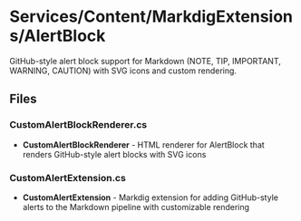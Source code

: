 # Services/Content/MarkdigExtensions/AlertBlock

GitHub-style alert block support for Markdown (NOTE, TIP, IMPORTANT, WARNING, CAUTION) with SVG icons and custom rendering.

## Files

### CustomAlertBlockRenderer.cs
- **CustomAlertBlockRenderer** - HTML renderer for AlertBlock that renders GitHub-style alert blocks with SVG icons

### CustomAlertExtension.cs
- **CustomAlertExtension** - Markdig extension for adding GitHub-style alerts to the Markdown pipeline with customizable rendering
